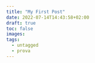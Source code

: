 ```yaml
---
title: "My First Post"
date: 2022-07-14T14:43:58+02:00
draft: true
toc: false
images:
tags:
  - untagged 
  - prova
---
```

